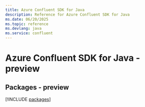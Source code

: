 ```yaml
---
title: Azure Confluent SDK for Java
description: Reference for Azure Confluent SDK for Java
ms.date: 06/20/2025
ms.topic: reference
ms.devlang: java
ms.service: confluent
---
```

# Azure Confluent SDK for Java - preview
## Packages - preview
[!INCLUDE [packages](confluent-index.md)]